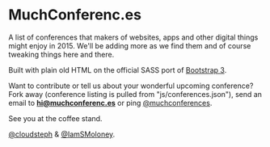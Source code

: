MuchConferenc.es
==========

A list of conferences that makers of websites, apps and other digital things might enjoy in 2015. We'll be adding more as we find them and of course tweaking things here and there.

Built with plain old HTML on the official SASS port of [Bootstrap 3](http://getbootstrap.com/). 

Want to contribute or tell us about your wonderful upcoming conference? Fork away (conference listing is pulled from "js/conferences.json"), send an email to **hi@muchconferenc.es** or ping [@muchconferences](http://www.twitter.com/muchconferences). 

See you at the coffee stand.

[@cloudsteph](http://www.twitter.com/cloudsteph) & [@IamSMoloney](http://www.twitter.com/IamSMoloney).
